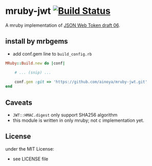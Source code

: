 # mruby-jwt [![Build Status](https://travis-ci.org/ainoya/mruby-jwt.svg)](https://travis-ci.org/ainoya/mruby-jwt)

A mruby implementation of [JSON Web Token draft 06](http://self-issued.info/docs/draft-jones-json-web-token-06.html).

## install by mrbgems 

- add conf.gem line to `build_config.rb` 

```ruby
MRuby::Build.new do |conf|

    # ... (snip) ...

    conf.gem :git => 'https://github.com/ainoya/mruby-jwt.git'
end
```

## Caveats

- `JWT::HMAC.digest` only support SHA256 algorithm
- this module is written in only mruby; not c implementation yet.

## License

under the MIT License:
- see LICENSE file
